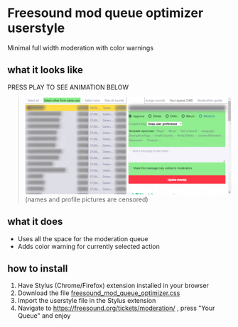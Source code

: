 # Freesound mod queue optimizer userstyle
Minimal full width moderation with color warnings

## what it looks like

PRESS PLAY TO SEE ANIMATION BELOW

> ![basic usage animation](https://github.com/qubodup/freesound-mod_queue_optimizer/blob/main/freesound_mod_queue_optimizer-preview.gif)
<br>(names and profile pictures are censored)

## what it does

* Uses all the space for the moderation queue
* Adds color warning for currently selected action

## how to install

1. Have Stylus (Chrome/Firefox) extension installed in your browser
2. Download the file [freesound_mod_queue_optimizer.css](https://raw.githubusercontent.com/qubodup/freesound-mod_queue_optimizer/main/freesound_mod_queue_optimizer.css)
3. Import the userstyle file in the Stylus extension
4. Navigate to https://freesound.org/tickets/moderation/ , press "Your Queue" and enjoy
